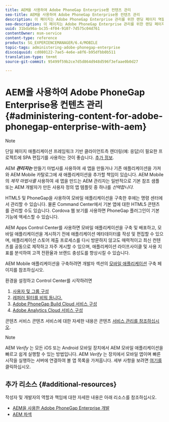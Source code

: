 ```yaml
---
title: AEM을 사용하여 Adobe PhoneGap Enterprise용 컨텐츠 관리
seo-title: AEM을 사용하여 Adobe PhoneGap Enterprise용 컨텐츠 관리
description: 이 페이지는 Adobe PhoneGap Enterprise 관리를 위한 랜딩 페이지 역할을 합니다.
seo-description: 이 페이지는 Adobe PhoneGap Enterprise 관리를 위한 랜딩 페이지 역할을 합니다.
uuid: 31bda96a-bc35-4f04-9107-7d575c04d761
contentOwner: msm-service
content-type: reference
products: SG_EXPERIENCEMANAGER/6.4/MOBILE
topic-tags: administering-adobe-phonegap-enterprise
discoiquuid: cd080122-7ae5-4e6e-a8f6-b95dfbb0b511
translation-type: tm+mt
source-git-commit: 95499f59b2ce7d5d864d948d596f3efaae0b0d27

---
```



# AEM을 사용하여 Adobe PhoneGap Enterprise용 컨텐츠 관리 {#administering-content-for-adobe-phonegap-enterprise-with-aem}

>[!NOTE]
>
>단일 페이지 애플리케이션 프레임워크 기반 클라이언트측 렌더링(예: 응답)이 필요한 프로젝트에 SPA 편집기를 사용하는 것이 좋습니다. [추가 정보](/help/sites-developing/spa-overview.md).

AEM ***관리자는*** 만들기 마법사를 사용하여 새 앱을 만들거나 기존 애플리케이션을 가져와 AEM Mobile 카탈로그에 새 애플리케이션을 추가할 책임이 있습니다. AEM Mobile의 *제작 마법사를* 사용하여 새 앱을 만드는 AEM 관리자는 일반적으로 기본 참조 샘플 또는 AEM 개발자가 만든 사용자 정의 앱 템플릿 중 하나를 *선택합니다.*

HTML5 및 PhoneGap을 사용하여 모바일 애플리케이션을 구축한 후에는 명령 센터에서 관리할 수 있습니다. 물론 Command Center에서 기본 앱에 대한 HTML5 콘텐츠를 관리할 수도 있습니다. Cordova 웹 보기를 사용하면 PhoneGap 플러그인이 기본 기능에 액세스할 수 있습니다.

AEM Apps Control Center를 사용하면 모바일 애플리케이션을 구축 및 배포하고, 모바일 애플리케이션을 게시하기 전에 애플리케이션 메타데이터를 작성 및 편집할 수 있으며, 애플리케이션 스토어 제출 프로세스를 다시 방문하지 않고도 매력적이고 최신 컨텐츠를 공동으로 제작하고 자주 게시할 수 있으며, 애플리케이션 라이프사이클 및 사용 지표를 분석하여 고객 전환율과 브랜드 충성도를 향상시킬 수 있습니다.

AEM Mobile 애플리케이션을 구축하려면 개발자 섹션의 [모바일 애플리케이션](/help/mobile/building-app-mobile-phonegap.md) 구축 페이지를 참조하십시오.

환경을 설정하고 Control Center를 시작하려면

1. [사용자 및 그룹 구성](/help/mobile/configure-users-groups.md)
1. [레퍼러 필터를 비워 둡니다.](/help/mobile/setting-referrer-filter-empty.md)
1. [Adobe PhoneGap Build Cloud 서비스 구성](/help/mobile/configure-phonegap-build-cloud.md)
1. [Adobe Analytics Cloud 서비스 구성](/help/mobile/configure-adobe-mobile-cloud-service.md)

콘텐츠 서비스 콘텐츠 서비스에 대한 자세한 내용은 콘텐츠 [서비스 관리를 참조하십시오](/help/mobile/developing-content-services.md).

>[!NOTE]
>
>AEM *Verify* 는 모든 iOS 또는 Android 모바일 장치에서 AEM 모바일 애플리케이션을 빠르고 쉽게 실행할 수 있는 방법입니다. AEM *Verify* 는 장치에서 모바일 앱이며 빠른 시작을 실행하는 서버에 연결하여 볼 앱 목록을 가져옵니다. 세부 사항을 보려면 [여기를](/help/mobile/phonegap-mobile-quickstart.md) 클릭하십시오.

## 추가 리소스 {#additional-resources}

작성자 및 개발자의 역할과 책임에 대한 자세한 내용은 아래 리소스를 참조하십시오.

* [AEM을 사용한 Adobe PhoneGap Enterprise 개발](/help/mobile/developing-in-phonegap.md)
* [AEM 파섹](/help/mobile/phonegap.md)
